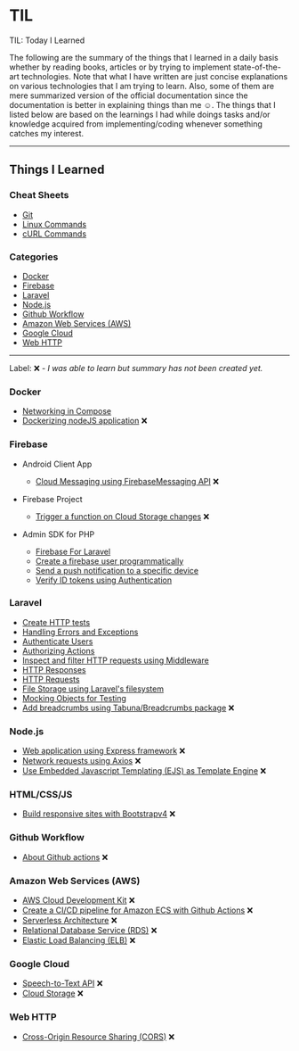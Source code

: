 # TIL

TIL: Today I Learned

The following are the summary of the things that I learned in a daily basis whether by reading books, articles or by trying to implement state-of-the-art technologies. Note that what I have written are just concise explanations on various technologies that I am trying to learn. Also, some of them are mere summarized version of the official documentation since the documentation is better in explaining things than me :relaxed:. The things that I listed below are based on the learnings I had while doings tasks and/or knowledge acquired from implementing/coding whenever something catches my interest.

---

## Things I Learned

### Cheat Sheets

- [Git](cheat_sheets/git.md)
- [Linux Commands](cheat_sheets/linux.md)
- [cURL Commands](cheat_sheets/curl.md)

### Categories

- [Docker](#docker)
- [Firebase](#firebase)
- [Laravel](#laravel)
- [Node.js](#nodejs)
- [Github Workflow](#github-workflow)
- [Amazon Web Services (AWS)](#amazon-web-services-aws)
- [Google Cloud](#google-cloud)
- [Web HTTP](#web-http)

---

Label: :x: - _I was able to learn but summary has not been created yet._

### Docker

- [Networking in Compose](docker/networking-in-compose.md)
- [Dockerizing nodeJS application](docker/dockerizing-nodejs.md) :x:

### Firebase

- Android Client App
  - [Cloud Messaging using FirebaseMessaging API](firebase/android_client/messaging.md) :x:

- Firebase Project
  - [Trigger a function on Cloud Storage changes](firebase/firebase_project/cloud_functions/cloud-storage-triggers.md) :x:

- Admin SDK for PHP
  - [Firebase For Laravel](firebase/laravel_server/firebase-for-laravel.md)
  - [Create a firebase user programmatically](firebase/laravel_server/create-user.md)
  - [Send a push notification to a specific device](firebase/laravel_server/cloud-messaging.md)
  - [Verify ID tokens using Authentication](firebase/laravel_server/authentication.md)

### Laravel

- [Create HTTP tests](laravel/http-test.md)
- [Handling Errors and Exceptions](laravel/error-handling.md)
- [Authenticate Users](laravel/authentication.md)
- [Authorizing Actions](laravel/authorization.md)
- [Inspect and filter HTTP requests using Middleware](laravel/middleware.md)
- [HTTP Responses](laravel/http-response.md)
- [HTTP Requests](laravel/http-request.md)
- [File Storage using Laravel's filesystem](laravel/file-storage.md)
- [Mocking Objects for Testing](laravel/mocking.md)
- [Add breadcrumbs using Tabuna/Breadcrumbs package](laravel/tabuna-breadcrumbs.md) :x:

### Node.js

- [Web application using Express framework](nodejs/express.md) :x:
- [Network requests using Axios](nodejs/axios.md) :x:
- [Use Embedded Javascript Templating (EJS) as Template Engine](node/ejs.md) :x:

### HTML/CSS/JS

- [Build responsive sites with Bootstrapv4](html_css_js/bootstrap.md) :x:

### Github Workflow

- [About Github actions](github_workflow/github-actions.md) :x:

### Amazon Web Services (AWS)

- [AWS Cloud Development Kit](aws/cdk.md) :x:
- [Create a CI/CD pipeline for Amazon ECS with Github Actions](aws/ecs.md) :x:
- [Serverless Architecture](aws/serverless.md) :x:
- [Relational Database Service (RDS)](aws/rds.md) :x:
- [Elastic Load Balancing (ELB)](aws/elb.md) :x:

### Google Cloud

- [Speech-to-Text API](google_cloud/speech-to-text.md) :x:
- [Cloud Storage](google_cloud/cloud-storage.md) :x:

### Web HTTP

- [Cross-Origin Resource Sharing (CORS)](web_http/cors.md) :x:
